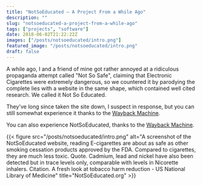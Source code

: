 ```yaml
---
title: "NotSoEducated – A Project From a While Ago"
description: ""
slug: "notsoeducated-a-project-from-a-while-ago"
tags: ["projects", "software"]
date: 2018-06-02T21:22:22Z
images: ["/posts/notsoeducated/intro.png"]
featured_image: "/posts/notsoeducated/intro.png"
draft: false
---
```


A while ago, I and a friend of mine got rather annoyed at a ridiculous propaganda attempt called "Not So Safe", claiming that Electronic Cigarettes were extremely dangerous, so we countered it by parodying the complete lies with a website in the same shape, which contained well cited research. We called it Not So Educated.

They've long since taken the site down, I suspect in response, but you can still somewhat experience it thanks to the [Wayback Machine](http://web.archive.org/web/20150819060251/http://notsosafe.org:80/).

You can also experience NotSoEducated, thanks to the [Wayback Machine](https://web.archive.org/web/20150801222634/http://notsoeducated.org/).

{{< figure src="/posts/notsoeducated/intro.png" alt="A screenshot of the NotSoEducated website, reading E-cigarettes are about as safe as other smoking cessation products approved by the FDA. Compared to cigarettes, they are much less toxic. Quote. Cadmium, lead and nickel have also been detected but in trace levels only, comparable with levels in Nicorette inhalers. Citation. A fresh look at tobacco harm reduction - US National Library of Medicine" title="NotSoEducated.org" >}}
